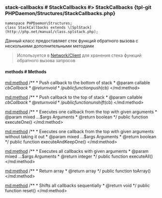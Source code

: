 ### stack-callbacks # StackCallbacks #> StackCallbacks {tpl-git PHPDaemon/Structures/StackCallbacks.php}

```php:p
namespace PHPDaemon\Structures;
class StackCallbacks extends \[SplStack](http://php.net/manual/class.splstack.php);
```

Данный класс предоставляет стек функций обратного вызова с несколькими дополнительными методами

> Используется в [Network/Client](#network/client) для хранения стека функций обратного вызова запросов

<!-- include-namespace path="\PHPDaemon\Structures\StackCallbacks" commit="" level="" access="" -->
#### methods # Methods

<md:method>
/**
	 * Push callback to the bottom of stack
	 * @param  callable $cb Callback
	 * @return void
	 */
public function push($cb)
</md:method>

<md:method>
/**
	 * Push callback to the top of stack
	 * @param  callable $cb Callback
	 * @return void
	 */
public function unshift($cb)
</md:method>

<md:method>
/**
	 * Executes one callback from the top with given arguments
	 * @param  mixed   ...$args Arguments
	 * @return boolean
	 */
public function executeOne()
</md:method>

<md:method>
/**
	 * Executes one callback from the top with given arguments without taking it out
	 * @param  mixed   ...$args Arguments
	 * @return boolean
	 */
public function executeAndKeepOne()
</md:method>

<md:method>
/**
	 * Executes all callbacks with given arguments
	 * @param  mixed   ...$args Arguments
	 * @return integer
	 */
public function executeAll()
</md:method>

<md:method>
/**
	 * Return array
	 * @return array
	 */
public function toArray()
</md:method>

<md:method>
/**
	 * Shifts all callbacks sequentially
	 * @return void
	 */
public function reset()
</md:method>


<!--/ include-namespace -->
